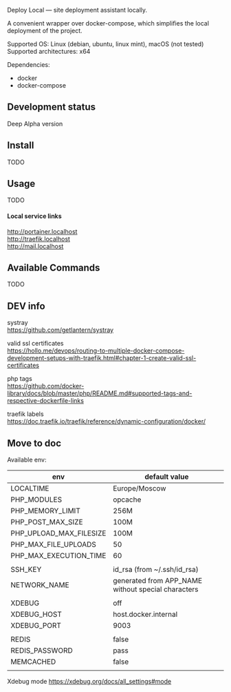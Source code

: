 Deploy Local — site deployment assistant locally.

A convenient wrapper over docker-compose, which simplifies the local deployment of the project.

Supported OS: Linux (debian, ubuntu, linux mint), macOS (not tested)  
Supported architectures: x64

Dependencies:

- docker
- docker-compose

## Development status

Deep Alpha version

## Install

TODO

## Usage

TODO

#### Local service links

http://portainer.localhost  
http://traefik.localhost  
http://mail.localhost

## Available Commands

TODO

## DEV info

systray  
https://github.com/getlantern/systray

valid ssl certificates  
https://hollo.me/devops/routing-to-multiple-docker-compose-development-setups-with-traefik.html#chapter-1-create-valid-ssl-certificates

php tags  
https://github.com/docker-library/docs/blob/master/php/README.md#supported-tags-and-respective-dockerfile-links

traefik labels  
https://doc.traefik.io/traefik/reference/dynamic-configuration/docker/

## Move to doc

Available env:

| env                     | default value                                     |
|-------------------------|---------------------------------------------------|
| LOCALTIME               | Europe/Moscow                                      |
| PHP_MODULES             | opcache                                            |
| PHP_MEMORY_LIMIT        | 256M                                               |
| PHP_POST_MAX_SIZE       | 100M                                               |
| PHP_UPLOAD_MAX_FILESIZE | 100M                                               |
| PHP_MAX_FILE_UPLOADS    | 50                                                 |
| PHP_MAX_EXECUTION_TIME  | 60                                                 |
|                         |                                                    |
| SSH_KEY                 | id_rsa (from ~/.ssh/id_rsa)                        |
| NETWORK_NAME            | generated from APP_NAME without special characters |
|                         |                                                    |
| XDEBUG                  | off                                                |
| XDEBUG_HOST             | host.docker.internal                               |
| XDEBUG_PORT             | 9003                                               |
|                         |                                                    |
| REDIS                   | false                                              |
| REDIS_PASSWORD          | pass                                               |
| MEMCACHED               | false                                              |
|                         |                                                    |

Xdebug mode https://xdebug.org/docs/all_settings#mode
